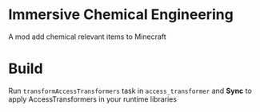# Immersive Chemical Engineering

A mod add chemical relevant items to Minecraft

# Build

Run `transformAccessTransformers` task in `access_transformer`
and **Sync** to apply AccessTransformers in your runtime libraries